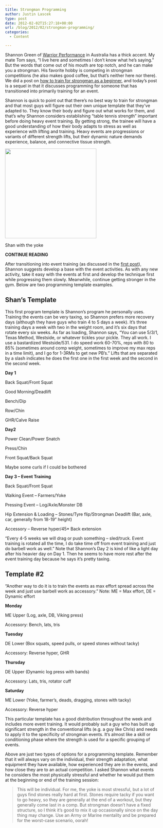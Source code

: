 ```yaml
---
title: Strongman Programming
author: Justin Lascek
type: post
date: 2012-02-02T15:27:18+00:00
url: /blog/2012/02/strongman-programming/
categories:
  - Content

---
```

Shannon Green of <a href="http://warriorperformance.com.au/" target="_blank">Warrior Performance</a> in Australia has a thick accent. My mate Tom says, &#8220;I live here and sometimes I don&#8217;t know what he&#8217;s saying.&#8221; But the words that come out of his mouth are top notch, and he can make you a strongman. His favorite hobby is competing in strongman competitions (he also makes good coffee, but that&#8217;s neither here nor there). We did a post on <a href="/blog/2011/12/strongman-training-for-beginners/" target="_blank">how to train for strongman as a beginner</a>, and today&#8217;s post is a sequel in that it discusses programming for someone that has transitioned into primarily training for an event.
  

  
Shannon is quick to point out that there&#8217;s no best way to train for strongman and that most guys will figure out their own unique template that they&#8217;ve adapted to. They know their body and figure out what works for them, and that&#8217;s why Shannon considers establishing &#8220;table tennis strength&#8221; important before doing heavy event training. By getting strong, the trainee will have a good understanding of how their body adapts to stress as well as experience with lifting and training. Heavy events are progressions or variants of different strength lifts, but their dynamic nature demands experience, balance, and connective tissue strength. 

<div id="attachment_6257" style="width: 310px" class="wp-caption aligncenter">
  <a href="/2012/02/393671_2469014479773_1084665468_32844192_2040802192_n.jpg"><img aria-describedby="caption-attachment-6257" data-attachment-id="6257" data-permalink="/blog/2012/02/strongman-programming/393671_2469014479773_1084665468_32844192_2040802192_n/" data-orig-file="/2012/02/393671_2469014479773_1084665468_32844192_2040802192_n.jpg" data-orig-size="300,295" data-comments-opened="1" data-image-meta="{&quot;aperture&quot;:&quot;0&quot;,&quot;credit&quot;:&quot;&quot;,&quot;camera&quot;:&quot;&quot;,&quot;caption&quot;:&quot;&quot;,&quot;created_timestamp&quot;:&quot;0&quot;,&quot;copyright&quot;:&quot;&quot;,&quot;focal_length&quot;:&quot;0&quot;,&quot;iso&quot;:&quot;0&quot;,&quot;shutter_speed&quot;:&quot;0&quot;,&quot;title&quot;:&quot;&quot;}" data-image-title="393671_2469014479773_1084665468_32844192_2040802192_n" data-image-description="" data-medium-file="/2012/02/393671_2469014479773_1084665468_32844192_2040802192_n.jpg" data-large-file="/2012/02/393671_2469014479773_1084665468_32844192_2040802192_n.jpg" src="/2012/02/393671_2469014479773_1084665468_32844192_2040802192_n.jpg" alt="" title="393671_2469014479773_1084665468_32844192_2040802192_n" width="300" height="295" class="size-full wp-image-6257" /></a>
  
  <p id="caption-attachment-6257" class="wp-caption-text">
    Shan with the yoke
  </p>
</div>


  
**CONTINUE READING <!--more-->**


  
After transitioning into event training (as discussed in the <a href="/blog/2011/12/strongman-training-for-beginners/" target="_blank">first post</a>), Shannon suggests develop a base with the event activities. As with any new activity, take it easy with the events at first and develop the technique first while progressing them slowly. Meanwhile, continue getting stronger in the gym. Below are two programming template examples.
  


## Shan&#8217;s Template

This first program template is Shannon&#8217;s program he personally uses. Training the events can be very taxing, so Shannon prefers more recovery days (although they have guys who train 4 to 5 days a week). It&#8217;s three training days a week with two in the weight room, and it&#8217;s six days that rotate every six weeks. As far as loading, Shannon says, &#8220;You can use 5/3/1, Texas Method, Westside, or whatever tickles your pickle. They all work. I use a bastardized Westside/531. I do speed work 60-70%, reps with 80 to 85% (sometimes around comp weight, sometimes to improve my max reps in a time limit), and I go for 1-3RMs to get new PB&#8217;s.&#8221; Lifts that are separated by a slash indicates he does the first one in the first week and the second in the second week.
  

  
**Day 1**
  
Back Squat/Front Squat
  
Good Morning/Deadlift
  
Bench/Dip
  
Row/Chin
  
GHR/Calve Raise
  

  
**Day2**
  
Power Clean/Power Snatch
  
Press/Chin
  
Front Squat/Back Squat
  
Maybe some curls if I could be bothered
  

  
**Day 3 &#8211; Event Training**
  
Back Squat/Front Squat
  
Walking Event – Farmers/Yoke
  
Pressing Event – Log/Axle/Monster DB
  
Hip Extension & Loading – Stones/Tyre flip/Strongman Deadlift (Bar, axle, car, generally from 18-19” height)
  
Accessory – Reverse hyper/45* Back extension
  

  
&#8220;Every 4-5 weeks we will drag or push something – sled/truck. Event training is rotated all the time, I do take time off from event training and just do barbell work as well.&#8221; Note that Shannon&#8217;s Day 2 is kind of like a light day after his heavier day on Day 1. Then he seems to have more rest after the event training day because he says it&#8217;s pretty taxing.
  


## Template #2

&#8220;Another way to do it is to train the events as max effort spread across the week and just use barbell work as accessory.&#8221; Note: ME = Max effort, DE = Dynamic effort
  
**Monday**
  
ME Upper (Log, axle, DB, Viking press)
  
Accessory: Bench, lats, tris
  

  
**Tuesday**
  
DE Lower (Box squats, speed pulls, or speed stones without tacky)
  
Accessory: Reverse hyper, GHR
  

  
**Thursday**
  
DE Upper (Dynamic log press with bands)
  
Accessory: Lats, tris, rotator cuff
  

  
**Saturday**
  
ME Lower (Yoke, farmer&#8217;s, deads, dragging, stones with tacky)
  
Accessory: Reverse hyper
  

  
This particular template has a good distribution throughout the week and includes more event training. It would probably suit a guy who has built up significant strength in the conventional lifts (e.g. a guy like Chris) and needs to apply it to the specificity of strongman events. It&#8217;s almost like a skill or conditioning phase where the strength is used for a specific grouping of events.
  

  
Above are just two types of options for a programming template. Remember that it will always vary on the individual, their strength adaptation, what equipment they have available, how experienced they are in the events, and how close they are to an actual competition. I asked Shannon what events he considers the most physically stressful and whether he would put them at the beginning or end of the training session:

> This will be individual. For me, the yoke is most stressful, but a lot of guys find stones really hard at first. Stones require tacky if you want to go heavy, so they are generally at the end of a workout, but they generally come last in a comp. But strongman doesn&#8217;t have a fixed structure, so I think it&#8217;s good to mix it up occasionally since on the day thing may change. Use an Army or Marine mentality and be prepared for the worst-case scenario, oorah!
